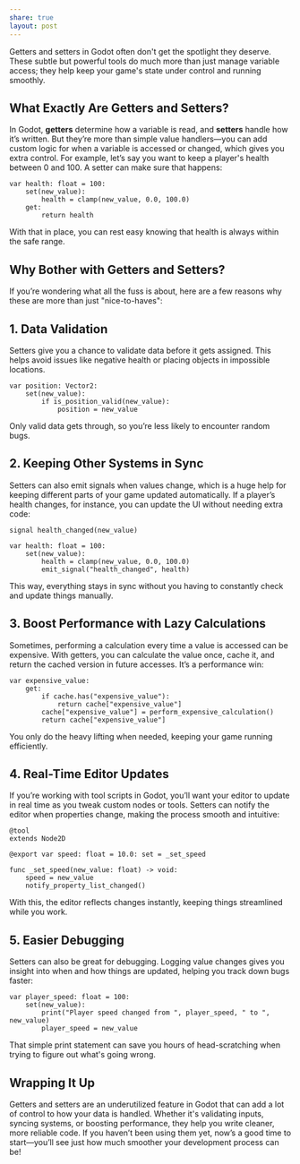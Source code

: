 ```yaml
---
share: true
layout: post
---
```


Getters and setters in Godot often don't get the spotlight they deserve. These subtle but powerful tools do much more than just manage variable access; they help keep your game's state under control and running smoothly.

## What Exactly Are Getters and Setters?

In Godot, **getters** determine how a variable is read, and **setters** handle how it’s written. But they’re more than simple value handlers—you can add custom logic for when a variable is accessed or changed, which gives you extra control. For example, let’s say you want to keep a player's health between 0 and 100. A setter can make sure that happens:

```gdscript
var health: float = 100:
    set(new_value):
        health = clamp(new_value, 0.0, 100.0)
    get:
        return health
```

With that in place, you can rest easy knowing that health is always within the safe range.

## Why Bother with Getters and Setters?

If you’re wondering what all the fuss is about, here are a few reasons why these are more than just "nice-to-haves":

## 1. **Data Validation**

Setters give you a chance to validate data before it gets assigned. This helps avoid issues like negative health or placing objects in impossible locations.

```gdscript
var position: Vector2:
    set(new_value):
        if is_position_valid(new_value):
            position = new_value
```

Only valid data gets through, so you’re less likely to encounter random bugs.

## 2. **Keeping Other Systems in Sync**

Setters can also emit signals when values change, which is a huge help for keeping different parts of your game updated automatically. If a player’s health changes, for instance, you can update the UI without needing extra code:

```gdscript
signal health_changed(new_value)

var health: float = 100:
    set(new_value):
        health = clamp(new_value, 0.0, 100.0)
        emit_signal("health_changed", health)
```

This way, everything stays in sync without you having to constantly check and update things manually.

## 3. **Boost Performance with Lazy Calculations**

Sometimes, performing a calculation every time a value is accessed can be expensive. With getters, you can calculate the value once, cache it, and return the cached version in future accesses. It’s a performance win:

```gdscript
var expensive_value:
    get:
        if cache.has("expensive_value"):
            return cache["expensive_value"]
        cache["expensive_value"] = perform_expensive_calculation()
        return cache["expensive_value"]
```

You only do the heavy lifting when needed, keeping your game running efficiently.

## 4. **Real-Time Editor Updates**

If you’re working with tool scripts in Godot, you’ll want your editor to update in real time as you tweak custom nodes or tools. Setters can notify the editor when properties change, making the process smooth and intuitive:

```gdscript
@tool
extends Node2D

@export var speed: float = 10.0: set = _set_speed

func _set_speed(new_value: float) -> void:
    speed = new_value
    notify_property_list_changed()
```

With this, the editor reflects changes instantly, keeping things streamlined while you work.

## 5. **Easier Debugging**

Setters can also be great for debugging. Logging value changes gives you insight into when and how things are updated, helping you track down bugs faster:

```gdscript
var player_speed: float = 100:
    set(new_value):
        print("Player speed changed from ", player_speed, " to ", new_value)
        player_speed = new_value
```

That simple print statement can save you hours of head-scratching when trying to figure out what's going wrong.

## Wrapping It Up

Getters and setters are an underutilized feature in Godot that can add a lot of control to how your data is handled. Whether it's validating inputs, syncing systems, or boosting performance, they help you write cleaner, more reliable code. If you haven’t been using them yet, now’s a good time to start—you’ll see just how much smoother your development process can be!